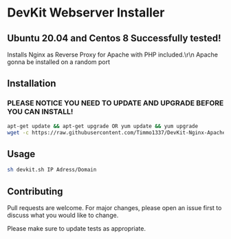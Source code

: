 # DevKit Webserver Installer

## Ubuntu 20.04 and Centos 8 Successfully tested!
Installs Nginx as Reverse Proxy for Apache with PHP included.\r\n
Apache gonna be installed on a random port

## Installation

### PLEASE NOTICE YOU NEED TO UPDATE AND UPGRADE BEFORE YOU CAN INSTALL!

```bash
apt-get update && apt-get upgrade OR yum update && yum upgrade
wget -c https://raw.githubusercontent.com/Timmo1337/DevKit-Nginx-Apache-Webserver-Installer-Ubuntu20.04-Centos8/main/devkit.sh; chmod 777 devkit.sh;
```

## Usage


```bash
sh devkit.sh IP Adress/Domain
```

## Contributing
Pull requests are welcome. For major changes, please open an issue first to discuss what you would like to change.

Please make sure to update tests as appropriate.
